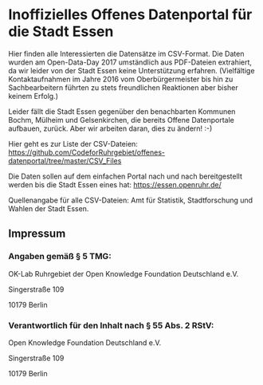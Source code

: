 # Inoffizielles Offenes Datenportal für die Stadt Essen

Hier finden alle Interessierten die Datensätze im CSV-Format. Die Daten wurden am Open-Data-Day 2017 umständlich aus PDF-Dateien extrahiert, da wir leider von der Stadt Essen keine Unterstützung erfahren. (Vielfältige Kontaktaufnahmen im Jahre 2016 vom Oberbürgermeister bis hin zu Sachbearbeitern führten zu stets freundlichen Reaktionen aber bisher keinem Erfolg.) 

Leider fällt die Stadt Essen gegenüber den benachbarten Kommunen Bochm, Mülheim und Gelsenkirchen, die bereits Offene Datenportale aufbauen, zurück. Aber wir arbeiten daran, dies zu ändern! :-)

Hier geht es zur Liste der CSV-Dateien: https://github.com/CodeforRuhrgebiet/offenes-datenportal/tree/master/CSV_Files

Die Daten sollen auf dem einfachen Portal nach und nach bereitgestellt werden bis die Stadt Essen eines hat: https://essen.openruhr.de/

Quellenangabe für alle CSV-Dateien: Amt für Statistik, Stadtforschung und Wahlen der Stadt Essen.    

##  
## Impressum
### Angaben gemäß § 5 TMG:

OK-Lab Ruhrgebiet der Open Knowledge Foundation Deutschland e.V.

Singerstraße 109

10179 Berlin

### Verantwortlich für den Inhalt nach § 55 Abs. 2 RStV:

Open Knowledge Foundation Deutschland e.V.

Singerstraße 109

10179 Berlin
